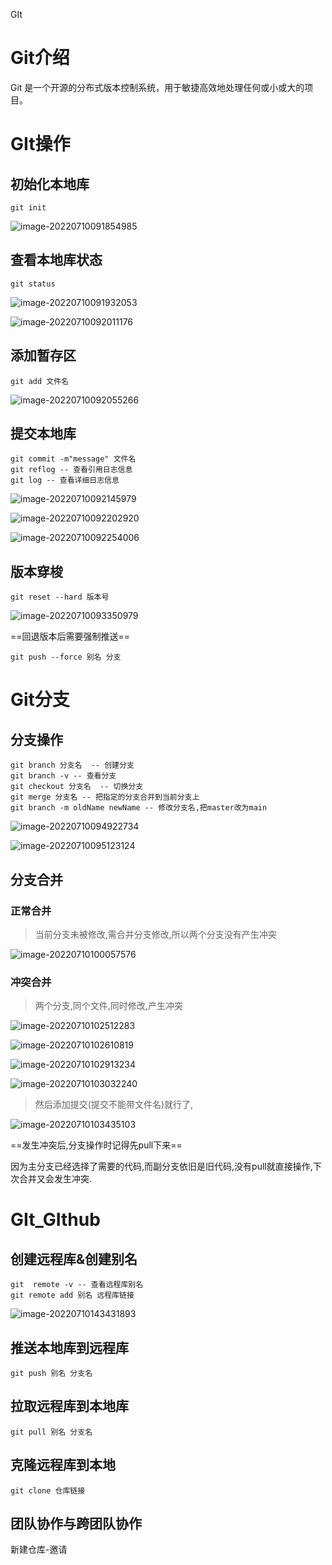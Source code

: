 GIt

# Git介绍

Git 是一个开源的分布式版本控制系统，用于敏捷高效地处理任何或小或大的项目。

# GIt操作

## 初始化本地库

```git
git init	
```

![image-20220710091854985](https://cdn.jsdelivr.net/gh/stopyc/picb@main/202207100919092.png)

## 查看本地库状态

```git
git status
```

![image-20220710091932053](https://cdn.jsdelivr.net/gh/stopyc/picb@main/202207100919097.png)

![image-20220710092011176](https://cdn.jsdelivr.net/gh/stopyc/picb@main/202207100920222.png)

## 添加暂存区

```git
git add 文件名
```

![image-20220710092055266](https://cdn.jsdelivr.net/gh/stopyc/picb@main/202207100920294.png)

## 提交本地库

```git 
git commit -m"message" 文件名
git reflog -- 查看引用日志信息
git log -- 查看详细日志信息
```

![image-20220710092145979](https://cdn.jsdelivr.net/gh/stopyc/picb@main/202207100921003.png)

![image-20220710092202920](https://cdn.jsdelivr.net/gh/stopyc/picb@main/202207100922941.png)

![image-20220710092254006](https://cdn.jsdelivr.net/gh/stopyc/picb@main/202207100922033.png)

## 版本穿梭

```git 
git reset --hard 版本号
```

![image-20220710093350979](https://cdn.jsdelivr.net/gh/stopyc/picb@main/202207100933014.png)

==回退版本后需要强制推送==

```git
git push --force 别名 分支
```



# Git分支

## 分支操作

```git
git branch 分支名  -- 创建分支
git branch -v -- 查看分支
git checkout 分支名  -- 切换分支
git merge 分支名 -- 把指定的分支合并到当前分支上
git branch -m oldName newName -- 修改分支名,把master改为main
```

![image-20220710094922734](https://cdn.jsdelivr.net/gh/stopyc/picb@main/202207100949777.png)

![image-20220710095123124](https://cdn.jsdelivr.net/gh/stopyc/picb@main/202207100951159.png)

## 分支合并

### 正常合并

> 当前分支未被修改,需合并分支修改,所以两个分支没有产生冲突

![image-20220710100057576](https://cdn.jsdelivr.net/gh/stopyc/picb@main/202207101000608.png)

### 冲突合并

> 两个分支,同个文件,同时修改,产生冲突

![image-20220710102512283](https://cdn.jsdelivr.net/gh/stopyc/picb@main/202207101025324.png)

![image-20220710102610819](https://cdn.jsdelivr.net/gh/stopyc/picb@main/202207101026859.png)

![image-20220710102913234](https://cdn.jsdelivr.net/gh/stopyc/picb@main/202207101029268.png)

![image-20220710103032240](https://cdn.jsdelivr.net/gh/stopyc/picb@main/202207101030269.png)

> 然后添加提交(提交不能带文件名)就行了,

![image-20220710103435103](https://cdn.jsdelivr.net/gh/stopyc/picb@main/202207101034143.png)

==发生冲突后,分支操作时记得先pull下来==

因为主分支已经选择了需要的代码,而副分支依旧是旧代码,没有pull就直接操作,下次合并又会发生冲突.

# GIt_GIthub



## 创建远程库&创建别名

```git
git  remote -v -- 查看远程库别名
git remote add 别名 远程库链接
```



![image-20220710143431893](https://cdn.jsdelivr.net/gh/stopyc/picb@main/202207101434937.png)

## 推送本地库到远程库

```git
git push 别名 分支名
```

## 拉取远程库到本地库

```git
git pull 别名 分支名
```

## 克隆远程库到本地

```git
git clone 仓库链接
```

## 团队协作与跨团队协作

新建仓库-邀请






